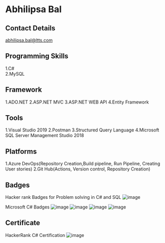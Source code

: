 # Abhilipsa Bal

## Contact Details
abhilipsa.bal@ltts.com
  
## Programming Skills
1.C# \
2.MySQL

## Framework
1.ADO.NET
2.ASP.NET MVC
3.ASP.NET WEB API
4.Entity Framework

## Tools
1.Visual Studio 2019
2.Postman
3.Structured Query Language
4.Microsoft SQL Server Management Studio 2018

## Platforms
1.Azure DevOps(Repository Creation,Build pipeline, Run Pipeline, Creating User stories)
2.Git Hub(Actions, Version control, Repository Creation)

## Badges
Hacker rank Badges for Problem solving in C# and SQL
![image](https://user-images.githubusercontent.com/78849866/112252406-140e0680-8c83-11eb-9766-2b952bd5a64a.png)

Microsoft C# Badges
![image](https://user-images.githubusercontent.com/78849866/112254520-c398a800-8c86-11eb-9b27-d5f587ef779f.png)
![image](https://user-images.githubusercontent.com/78849866/112254553-d0b59700-8c86-11eb-944a-5aaead0d1657.png)
![image](https://user-images.githubusercontent.com/78849866/112254579-da3eff00-8c86-11eb-9705-c4362a595381.png)
![image](https://user-images.githubusercontent.com/78849866/112254620-e88d1b00-8c86-11eb-94e1-6a4ee4ed19ab.png)


## Certificate
HackerRank C# Certification
![image](https://user-images.githubusercontent.com/78849866/112254002-cfd03580-8c85-11eb-9cb3-2aacb87ea1cf.png)









